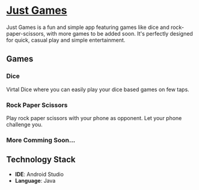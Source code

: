 # [Just Games](https://play.google.com/store/apps/details?id=com.theesmarty.untitled)

Just Games is a fun and simple app featuring games like dice and rock-paper-scissors, with more games to be added soon. It's perfectly designed for quick, casual play and simple entertainment.

## Games

### Dice

Virtal Dice where you can easily play your dice based games on few taps.

### Rock Paper Scissors

Play rock paper scissors with your phone as opponent. Let your phone challenge you.

### More Comming Soon...

## Technology Stack

- **IDE**: Android Studio
- **Language**: Java

